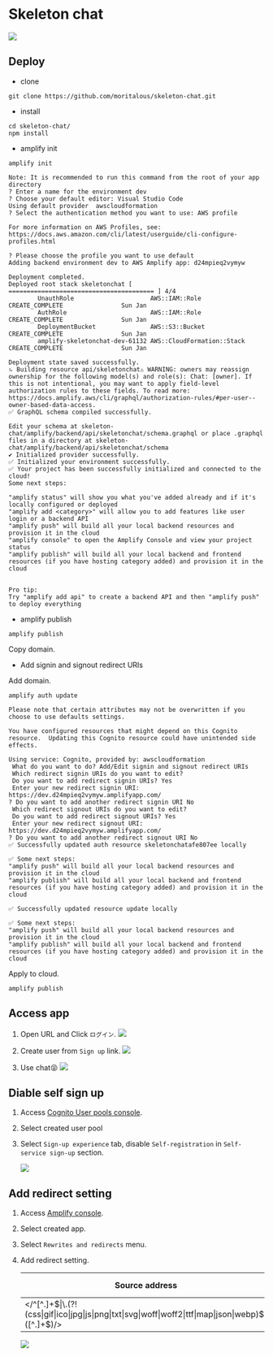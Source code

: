 # Skeleton chat

![](docs/image00.gif)


## Deploy

* clone

```shell
git clone https://github.com/moritalous/skeleton-chat.git
```

* install

```shell
cd skeleton-chat/
npm install
```

* amplify init

```
amplify init
```

```
Note: It is recommended to run this command from the root of your app directory
? Enter a name for the environment dev
? Choose your default editor: Visual Studio Code
Using default provider  awscloudformation
? Select the authentication method you want to use: AWS profile

For more information on AWS Profiles, see:
https://docs.aws.amazon.com/cli/latest/userguide/cli-configure-profiles.html

? Please choose the profile you want to use default
Adding backend environment dev to AWS Amplify app: d24mpieq2vymyw

Deployment completed.
Deployed root stack skeletonchat [ ======================================== ] 4/4
        UnauthRole                     AWS::IAM::Role                 CREATE_COMPLETE                Sun Jan
        AuthRole                       AWS::IAM::Role                 CREATE_COMPLETE                Sun Jan
        DeploymentBucket               AWS::S3::Bucket                CREATE_COMPLETE                Sun Jan
        amplify-skeletonchat-dev-61132 AWS::CloudFormation::Stack     CREATE_COMPLETE                Sun Jan

Deployment state saved successfully.
⠦ Building resource api/skeletonchat⚠️ WARNING: owners may reassign ownership for the following model(s) and role(s): Chat: [owner]. If this is not intentional, you may want to apply field-level authorization rules to these fields. To read more: https://docs.amplify.aws/cli/graphql/authorization-rules/#per-user--owner-based-data-access.
✅ GraphQL schema compiled successfully.

Edit your schema at skeleton-chat/amplify/backend/api/skeletonchat/schema.graphql or place .graphql files in a directory at skeleton-chat/amplify/backend/api/skeletonchat/schema
✔ Initialized provider successfully.
✅ Initialized your environment successfully.
✅ Your project has been successfully initialized and connected to the cloud!
Some next steps:

"amplify status" will show you what you've added already and if it's locally configured or deployed
"amplify add <category>" will allow you to add features like user login or a backend API
"amplify push" will build all your local backend resources and provision it in the cloud
"amplify console" to open the Amplify Console and view your project status
"amplify publish" will build all your local backend and frontend resources (if you have hosting category added) and provision it in the cloud


Pro tip:
Try "amplify add api" to create a backend API and then "amplify push" to deploy everything
```

* amplify publish

```
amplify publish
```

Copy domain.

* Add signin and signout redirect URIs

Add domain.

```shell
amplify auth update
```

```
Please note that certain attributes may not be overwritten if you choose to use defaults settings.

You have configured resources that might depend on this Cognito resource.  Updating this Cognito resource could have unintended side effects.

Using service: Cognito, provided by: awscloudformation
 What do you want to do? Add/Edit signin and signout redirect URIs
 Which redirect signin URIs do you want to edit? 
 Do you want to add redirect signin URIs? Yes
 Enter your new redirect signin URI: https://dev.d24mpieq2vymyw.amplifyapp.com/
? Do you want to add another redirect signin URI No
 Which redirect signout URIs do you want to edit? 
 Do you want to add redirect signout URIs? Yes
 Enter your new redirect signout URI: https://dev.d24mpieq2vymyw.amplifyapp.com/
? Do you want to add another redirect signout URI No
✅ Successfully updated auth resource skeletonchatafe807ee locally

✅ Some next steps:
"amplify push" will build all your local backend resources and provision it in the cloud
"amplify publish" will build all your local backend and frontend resources (if you have hosting category added) and provision it in the cloud

✅ Successfully updated resource update locally

✅ Some next steps:
"amplify push" will build all your local backend resources and provision it in the cloud
"amplify publish" will build all your local backend and frontend resources (if you have hosting category added) and provision it in the cloud
```

Apply to cloud.

```
amplify publish
```


## Access app

1. Open URL and Click `ログイン`.
    ![](docs/image01.png)

1. Create user from `Sign up` link.
    ![](docs/image02.png)

1. Use chat😝
    ![](docs/image03.png)


## Diable self sign up

1. Access [Cognito User pools console](https://ap-northeast-1.console.aws.amazon.com/cognito/v2/idp/user-pools).

1. Select created user pool

1. Select `Sign-up experience` tab, disable `Self-registration` in `Self-service sign-up` section.

    ![](docs/image04.png)

## Add redirect setting

1. Access [Amplify console](https://ap-northeast-1.console.aws.amazon.com/amplify/home).

1. Select created app.

1. Select `Rewrites and redirects` menu.

1. Add redirect setting.

    | Source address | Target address | Type | 
    | --- | --- | --- |
    | </^[^.]+\$\|\\.(?!(css\|gif\|ico\|jpg\|js\|png\|txt\|svg\|woff\|woff2\|ttf\|map\|json\|webp)\$)([^.]+$)/> | /index.html | 200 |

    ![](docs/image05.png)
